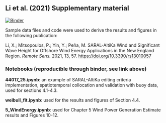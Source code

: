 ## Li et al. (2021) Supplementary material

[![Binder](https://mybinder.org/badge_logo.svg)](https://mybinder.org/v2/gh/New-England-Offshore-Wind-Energy/Remote-Sensing-2021/main)

Sample data files and code were used to derive the results and figures in the following publication:

Li, X.; Mitsopoulos, P.; Yin, Y.; Peña, M. SARAL-AltiKa Wind and Significant Wave Height for Offshore Wind Energy Applications in the New England Region. *Remote Sens.* 2021, 13, 57. https://doi.org/10.3390/rs13010057


### Notebooks (reproducible through binder, see link above)

**44017_25.ipynb**: an example of SARAL-AltiKa editing criteria implementation, spatiotemporal collocation and validation with buoy data, used for sections 4.1-4.3.

**weibull_fit.ipynb**: used for the results and figures of Section 4.4.

**5_WindEnergy.ipynb**: used for Chapter 5 Wind Power Generation Estimate results and Figures 10-12.

